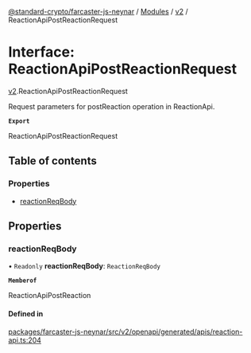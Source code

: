 [@standard-crypto/farcaster-js-neynar](../README.md) / [Modules](../modules.md) / [v2](../modules/v2.md) / ReactionApiPostReactionRequest

# Interface: ReactionApiPostReactionRequest

[v2](../modules/v2.md).ReactionApiPostReactionRequest

Request parameters for postReaction operation in ReactionApi.

**`Export`**

ReactionApiPostReactionRequest

## Table of contents

### Properties

- [reactionReqBody](v2.ReactionApiPostReactionRequest.md#reactionreqbody)

## Properties

### reactionReqBody

• `Readonly` **reactionReqBody**: `ReactionReqBody`

**`Memberof`**

ReactionApiPostReaction

#### Defined in

[packages/farcaster-js-neynar/src/v2/openapi/generated/apis/reaction-api.ts:204](https://github.com/standard-crypto/farcaster-js/blob/main/packages/farcaster-js-neynar/src/v2/openapi/generated/apis/reaction-api.ts#L204)
